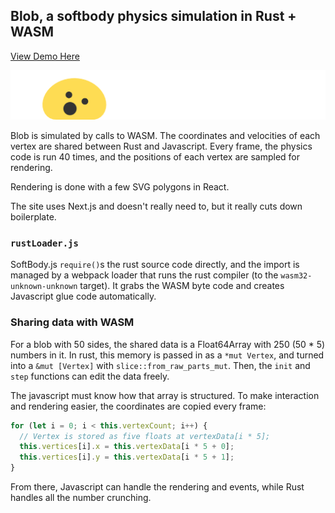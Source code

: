 ## Blob, a softbody physics simulation in Rust + WASM

[View Demo Here](https://blob.gkaemmer.com)

<img src="screenshot.png" />

Blob is simulated by calls to WASM. The coordinates and velocities of each vertex are shared between Rust and Javascript. Every frame, the physics code is run 40 times, and the positions of each vertex are sampled for rendering.

Rendering is done with a few SVG polygons in React.

The site uses Next.js and doesn't really need to, but it really cuts down boilerplate.

### `rustLoader.js`

SoftBody.js `require()`s the rust source code directly, and the import is managed by a webpack loader that runs the rust compiler (to the `wasm32-unknown-unknown` target). It grabs the WASM byte code and creates Javascript glue code automatically.

### Sharing data with WASM

For a blob with 50 sides, the shared data is a Float64Array with 250 (50 * 5) numbers in it. In rust, this memory is passed in as a `*mut Vertex`, and turned into a `&mut [Vertex]` with `slice::from_raw_parts_mut`. Then, the `init` and `step` functions can edit the data freely.

The javascript must know how that array is structured. To make interaction and rendering easier, the coordinates are copied every frame:
```js
for (let i = 0; i < this.vertexCount; i++) {
  // Vertex is stored as five floats at vertexData[i * 5];
  this.vertices[i].x = this.vertexData[i * 5 + 0];
  this.vertices[i].y = this.vertexData[i * 5 + 1];
}
```

From there, Javascript can handle the rendering and events, while Rust handles all the number crunching.
